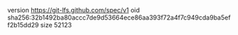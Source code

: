 version https://git-lfs.github.com/spec/v1
oid sha256:32b1492ba80accc7de9d53664ece86aa393f72a4f7c949cda9ba5eff2b15dd29
size 52123
